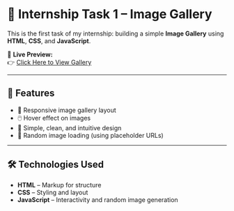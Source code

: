 # 🌸 Internship Task 1 – Image Gallery

This is the first task of my internship: building a simple **Image Gallery** using **HTML**, **CSS**, and **JavaScript**.

🔗 **Live Preview:**  
👉 [Click Here to View Gallery](https://maryum763.github.io/IMAGE-GALLERY/)

---

## 📁 Features

- 🎨 Responsive image gallery layout
- 🖱️ Hover effect on images
- 🧠 Simple, clean, and intuitive design
- 🔀 Random image loading (using placeholder URLs)

---

## 🛠️ Technologies Used

- **HTML** – Markup for structure
- **CSS** – Styling and layout
- **JavaScript** – Interactivity and random image generation


